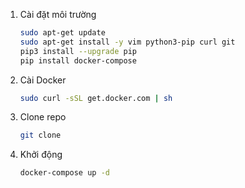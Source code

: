 
1. Cài đặt môi trường

    ```bash
    sudo apt-get update 
    sudo apt-get install -y vim python3-pip curl git
    pip3 install --upgrade pip
    pip install docker-compose
    ```

2. Cài Docker 

   ```bash
   sudo curl -sSL get.docker.com | sh
   ```


3. Clone repo

    ```bash
    git clone 
    ```

4. Khởi động

    ```bash
    docker-compose up -d
    ```


